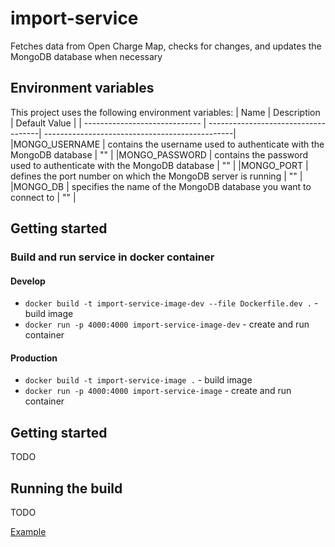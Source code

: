 # import-service
Fetches data from Open Charge Map, checks for changes, and updates the MongoDB database when necessary
## Environment variables
This project uses the following environment variables:
| Name                          | Description                         | Default Value                                  |
| ----------------------------- | ------------------------------------| -----------------------------------------------|
|MONGO_USERNAME           | contains the username used to authenticate with the MongoDB database            | ""      |
|MONGO_PASSWORD           | contains the password used to authenticate with the MongoDB database            | ""      |
|MONGO_PORT           | defines the port number on which the MongoDB server is running            | ""      |
|MONGO_DB           | specifies the name of the MongoDB database you want to connect to            | ""      |
## Getting started
### Build and run service in docker container
#### Develop
- `docker build -t import-service-image-dev --file Dockerfile.dev .` - build image
- `docker run -p 4000:4000 import-service-image-dev` - create and run container
#### Production
- `docker build -t import-service-image .` - build image
- `docker run -p 4000:4000 import-service-image` - create and run container
## Getting started
TODO
## Running the build
TODO

[Example](https://github.com/rhappdev/nodejs-template/blob/master/Readme.md)